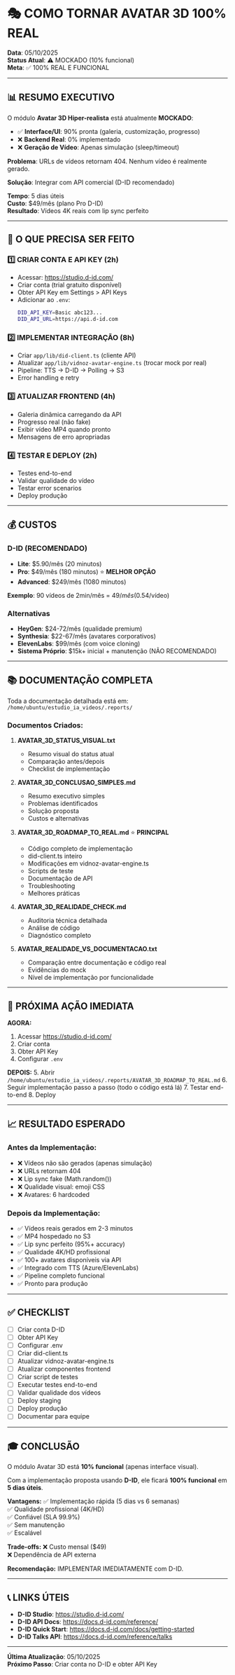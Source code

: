 # 🎭 COMO TORNAR AVATAR 3D 100% REAL

**Data**: 05/10/2025  
**Status Atual**: ⚠️ MOCKADO (10% funcional)  
**Meta**: ✅ 100% REAL E FUNCIONAL

---

## 📊 RESUMO EXECUTIVO

O módulo **Avatar 3D Hiper-realista** está atualmente **MOCKADO**:
- ✅ **Interface/UI**: 90% pronta (galeria, customização, progresso)
- ❌ **Backend Real**: 0% implementado
- ❌ **Geração de Vídeo**: Apenas simulação (sleep/timeout)

**Problema**: URLs de vídeos retornam 404. Nenhum vídeo é realmente gerado.

**Solução**: Integrar com API comercial (D-ID recomendado)

**Tempo**: 5 dias úteis  
**Custo**: $49/mês (plano Pro D-ID)  
**Resultado**: Vídeos 4K reais com lip sync perfeito

---

## 🎯 O QUE PRECISA SER FEITO

### 1️⃣ CRIAR CONTA E API KEY (2h)
- Acessar: https://studio.d-id.com/
- Criar conta (trial gratuito disponível)
- Obter API Key em Settings > API Keys
- Adicionar ao `.env`:
  ```bash
  DID_API_KEY=Basic abc123...
  DID_API_URL=https://api.d-id.com
  ```

### 2️⃣ IMPLEMENTAR INTEGRAÇÃO (8h)
- Criar `app/lib/did-client.ts` (cliente API)
- Atualizar `app/lib/vidnoz-avatar-engine.ts` (trocar mock por real)
- Pipeline: TTS → D-ID → Polling → S3
- Error handling e retry

### 3️⃣ ATUALIZAR FRONTEND (4h)
- Galeria dinâmica carregando da API
- Progresso real (não fake)
- Exibir vídeo MP4 quando pronto
- Mensagens de erro apropriadas

### 4️⃣ TESTAR E DEPLOY (2h)
- Testes end-to-end
- Validar qualidade do vídeo
- Testar error scenarios
- Deploy produção

---

## 💰 CUSTOS

### D-ID (RECOMENDADO)
- **Lite**: $5.90/mês (20 minutos)
- **Pro**: $49/mês (180 minutos) ⭐ **MELHOR OPÇÃO**
- **Advanced**: $249/mês (1080 minutos)

**Exemplo**: 90 vídeos de 2min/mês = $49/mês ($0.54/vídeo)

### Alternativas
- **HeyGen**: $24-72/mês (qualidade premium)
- **Synthesia**: $22-67/mês (avatares corporativos)
- **ElevenLabs**: $99/mês (com voice cloning)
- **Sistema Próprio**: $15k+ inicial + manutenção (NÃO RECOMENDADO)

---

## 📚 DOCUMENTAÇÃO COMPLETA

Toda a documentação detalhada está em:  
`/home/ubuntu/estudio_ia_videos/.reports/`

### Documentos Criados:

1. **AVATAR_3D_STATUS_VISUAL.txt**
   - Resumo visual do status atual
   - Comparação antes/depois
   - Checklist de implementação

2. **AVATAR_3D_CONCLUSAO_SIMPLES.md**
   - Resumo executivo simples
   - Problemas identificados
   - Solução proposta
   - Custos e alternativas

3. **AVATAR_3D_ROADMAP_TO_REAL.md** ⭐ **PRINCIPAL**
   - Código completo de implementação
   - did-client.ts inteiro
   - Modificações em vidnoz-avatar-engine.ts
   - Scripts de teste
   - Documentação de API
   - Troubleshooting
   - Melhores práticas

4. **AVATAR_3D_REALIDADE_CHECK.md**
   - Auditoria técnica detalhada
   - Análise de código
   - Diagnóstico completo

5. **AVATAR_REALIDADE_VS_DOCUMENTACAO.txt**
   - Comparação entre documentação e código real
   - Evidências do mock
   - Nível de implementação por funcionalidade

---

## 🚀 PRÓXIMA AÇÃO IMEDIATA

**AGORA:**
1. Acessar https://studio.d-id.com/
2. Criar conta
3. Obter API Key
4. Configurar `.env`

**DEPOIS:**
5. Abrir `/home/ubuntu/estudio_ia_videos/.reports/AVATAR_3D_ROADMAP_TO_REAL.md`
6. Seguir implementação passo a passo (todo o código está lá)
7. Testar end-to-end
8. Deploy

---

## 📈 RESULTADO ESPERADO

### Antes da Implementação:
- ❌ Vídeos não são gerados (apenas simulação)
- ❌ URLs retornam 404
- ❌ Lip sync fake (Math.random())
- ❌ Qualidade visual: emoji CSS
- ❌ Avatares: 6 hardcoded

### Depois da Implementação:
- ✅ Vídeos reais gerados em 2-3 minutos
- ✅ MP4 hospedado no S3
- ✅ Lip sync perfeito (95%+ accuracy)
- ✅ Qualidade 4K/HD profissional
- ✅ 100+ avatares disponíveis via API
- ✅ Integrado com TTS (Azure/ElevenLabs)
- ✅ Pipeline completo funcional
- ✅ Pronto para produção

---

## ✅ CHECKLIST

- [ ] Criar conta D-ID
- [ ] Obter API Key
- [ ] Configurar .env
- [ ] Criar did-client.ts
- [ ] Atualizar vidnoz-avatar-engine.ts
- [ ] Atualizar componentes frontend
- [ ] Criar script de testes
- [ ] Executar testes end-to-end
- [ ] Validar qualidade dos vídeos
- [ ] Deploy staging
- [ ] Deploy produção
- [ ] Documentar para equipe

---

## 🎓 CONCLUSÃO

O módulo Avatar 3D está **10% funcional** (apenas interface visual).

Com a implementação proposta usando **D-ID**, ele ficará **100% funcional** em **5 dias úteis**.

**Vantagens:**
✅ Implementação rápida (5 dias vs 6 semanas)  
✅ Qualidade profissional (4K/HD)  
✅ Confiável (SLA 99.9%)  
✅ Sem manutenção  
✅ Escalável  

**Trade-offs:**
❌ Custo mensal ($49)  
❌ Dependência de API externa  

**Recomendação:** IMPLEMENTAR IMEDIATAMENTE com D-ID.

---

## 📞 LINKS ÚTEIS

- **D-ID Studio**: https://studio.d-id.com/
- **D-ID API Docs**: https://docs.d-id.com/reference/
- **D-ID Quick Start**: https://docs.d-id.com/docs/getting-started
- **D-ID Talks API**: https://docs.d-id.com/reference/talks

---

**Última Atualização**: 05/10/2025  
**Próximo Passo**: Criar conta no D-ID e obter API Key
